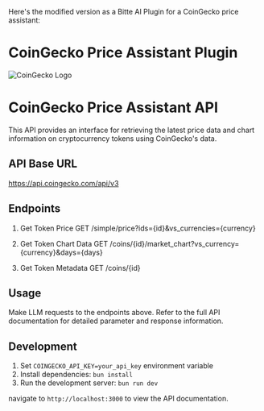 Here's the modified version as a Bitte AI Plugin for a CoinGecko price assistant:

# CoinGecko Price Assistant Plugin

![CoinGecko Logo](https://static.coingecko.com/s/coingecko-logo-8903d34ce19ca4be1c81f0db30e924154750d208683fad7ae6f2ce06c76d0a56.png)

# CoinGecko Price Assistant API

This API provides an interface for retrieving the latest price data and chart information on cryptocurrency tokens using CoinGecko's data.

## API Base URL

https://api.coingecko.com/api/v3

## Endpoints

1. Get Token Price
   GET /simple/price?ids={id}&vs_currencies={currency}

2. Get Token Chart Data
   GET /coins/{id}/market_chart?vs_currency={currency}&days={days}

3. Get Token Metadata
   GET /coins/{id}

## Usage

Make LLM requests to the endpoints above. Refer to the full API documentation for detailed parameter and response information.

## Development

1. Set `COINGECKO_API_KEY=your_api_key` environment variable
2. Install dependencies: `bun install`
3. Run the development server: `bun run dev`

navigate to `http://localhost:3000` to view the API documentation.
